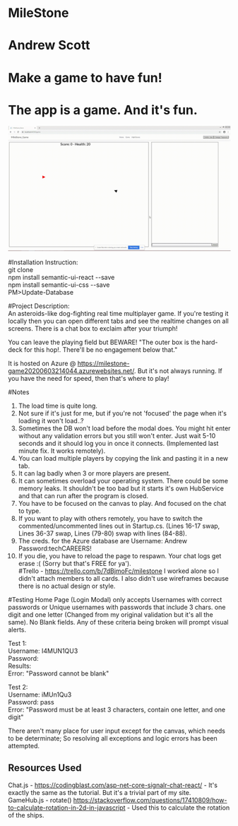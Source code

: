 # MileStone
# Andrew Scott
# Make a game to have fun!
# The app is a game. And it's fun.

![Top Gun Game Demo](demo.gif)

#Installation Instruction:  
git clone  
npm install semantic-ui-react --save  
npm install semantic-ui-css --save  
PM>Update-Database  

#Project Description:  
An asteroids-like dog-fighting real time multiplayer game. If you're testing it locally then you can open different tabs and see the realtime changes on all screens. There is a chat box to exclaim after your triumph!  

You can leave the playing field but BEWARE! "The outer box is the hard-deck for this hop!. There'll be no engagement below that."  

It is hosted on Azure @ https://milestone-game20200603214044.azurewebsites.net/. But it's not always running. If you have the need for speed, then that's where to play!  

#Notes
1. The load time is quite long.
2. Not sure if it's just for me, but if you're not 'focused' the page when it's loading it won't load..?
3. Sometimes the DB won't load before the modal does. You might hit enter without any validation errors but you still won't enter. Just wait 5-10 seconds and it should log you in once it connects. (Implemented last minute fix. It works remotely).
4. You can load multiple players by copying the link and pasting it in a new tab. 
5. It can lag badly when 3 or more players are present. 
6. It can sometimes overload your operating system. There could be some memory leaks. It shouldn't be too bad but it starts it's own HubService and that can run after the program is closed.
7. You have to be focused on the canvas to play. And focused on the chat to type.
8. If you want to play with others remotely, you have to switch the commented/uncommented lines out in Startup.cs. (Lines 16-17 swap, Lines 36-37 swap, Lines (79-80) swap with lines (84-88).  
9. The creds. for the Azure database are Username: Andrew Password:techCAREERS!
10. If you die, you have to reload the page to respawn. Your chat logs get erase :( (Sorry but that's FREE for ya').  
#Trello - https://trello.com/b/7dBjmoFc/milestone
I worked alone so I didn't attach members to all cards.
I also didn't use wireframes because there is no actual design or style.

#Testing
Home Page (Login Modal) only accepts Usernames with correct passwords or Unique usernames with passwords that include 3 chars. one digit and one letter (Changed from my original validation but it's all the same). No Blank fields.
Any of these criteria being broken will prompt visual alerts.

Test 1:  
Username: I4MUN1QU3  
Password:  
Results:  
Error: "Password cannot be blank"  

Test 2:  
Username: iMUn1Qu3  
Password: pass  
Error: "Password must be at least 3 characters, contain one letter, and one digit"  

There aren't many place for user input except for the canvas, which needs to be determinate; So resolving all exceptions and logic errors has been attempted.

## Resources Used ##
Chat.js - https://codingblast.com/asp-net-core-signalr-chat-react/ - It's exactly the same as the tutorial. But it's a trivial part of my site.  
GameHub.js - rotate() https://stackoverflow.com/questions/17410809/how-to-calculate-rotation-in-2d-in-javascript - Used this to calculate the rotation of the ships.

